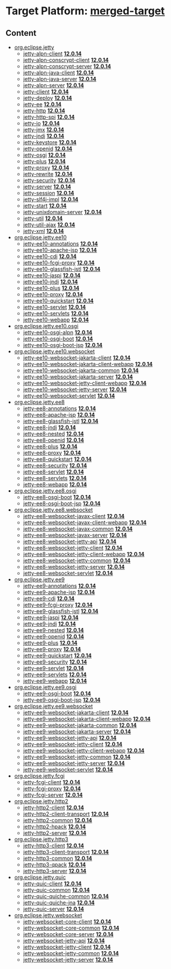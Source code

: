 # Target Platform: [merged-target](https://github.com/eclipse-orbit/orbit-simrel/blob/main/maven-jetty/tp/MavenJetty.target)

## Content
 - [org.eclipse.jetty](https://repo1.maven.org/maven2/org/eclipse/jetty/)
    - [jetty-alpn-client](https://repo1.maven.org/maven2/org/eclipse/jetty/jetty-alpn-client/) **[12.0.14](https://repo1.maven.org/maven2/org/eclipse/jetty/jetty-alpn-client/12.0.14)**
    - [jetty-alpn-conscrypt-client](https://repo1.maven.org/maven2/org/eclipse/jetty/jetty-alpn-conscrypt-client/) **[12.0.14](https://repo1.maven.org/maven2/org/eclipse/jetty/jetty-alpn-conscrypt-client/12.0.14)**
    - [jetty-alpn-conscrypt-server](https://repo1.maven.org/maven2/org/eclipse/jetty/jetty-alpn-conscrypt-server/) **[12.0.14](https://repo1.maven.org/maven2/org/eclipse/jetty/jetty-alpn-conscrypt-server/12.0.14)**
    - [jetty-alpn-java-client](https://repo1.maven.org/maven2/org/eclipse/jetty/jetty-alpn-java-client/) **[12.0.14](https://repo1.maven.org/maven2/org/eclipse/jetty/jetty-alpn-java-client/12.0.14)**
    - [jetty-alpn-java-server](https://repo1.maven.org/maven2/org/eclipse/jetty/jetty-alpn-java-server/) **[12.0.14](https://repo1.maven.org/maven2/org/eclipse/jetty/jetty-alpn-java-server/12.0.14)**
    - [jetty-alpn-server](https://repo1.maven.org/maven2/org/eclipse/jetty/jetty-alpn-server/) **[12.0.14](https://repo1.maven.org/maven2/org/eclipse/jetty/jetty-alpn-server/12.0.14)**
    - [jetty-client](https://repo1.maven.org/maven2/org/eclipse/jetty/jetty-client/) **[12.0.14](https://repo1.maven.org/maven2/org/eclipse/jetty/jetty-client/12.0.14)**
    - [jetty-deploy](https://repo1.maven.org/maven2/org/eclipse/jetty/jetty-deploy/) **[12.0.14](https://repo1.maven.org/maven2/org/eclipse/jetty/jetty-deploy/12.0.14)**
    - [jetty-ee](https://repo1.maven.org/maven2/org/eclipse/jetty/jetty-ee/) **[12.0.14](https://repo1.maven.org/maven2/org/eclipse/jetty/jetty-ee/12.0.14)**
    - [jetty-http](https://repo1.maven.org/maven2/org/eclipse/jetty/jetty-http/) **[12.0.14](https://repo1.maven.org/maven2/org/eclipse/jetty/jetty-http/12.0.14)**
    - [jetty-http-spi](https://repo1.maven.org/maven2/org/eclipse/jetty/jetty-http-spi/) **[12.0.14](https://repo1.maven.org/maven2/org/eclipse/jetty/jetty-http-spi/12.0.14)**
    - [jetty-io](https://repo1.maven.org/maven2/org/eclipse/jetty/jetty-io/) **[12.0.14](https://repo1.maven.org/maven2/org/eclipse/jetty/jetty-io/12.0.14)**
    - [jetty-jmx](https://repo1.maven.org/maven2/org/eclipse/jetty/jetty-jmx/) **[12.0.14](https://repo1.maven.org/maven2/org/eclipse/jetty/jetty-jmx/12.0.14)**
    - [jetty-jndi](https://repo1.maven.org/maven2/org/eclipse/jetty/jetty-jndi/) **[12.0.14](https://repo1.maven.org/maven2/org/eclipse/jetty/jetty-jndi/12.0.14)**
    - [jetty-keystore](https://repo1.maven.org/maven2/org/eclipse/jetty/jetty-keystore/) **[12.0.14](https://repo1.maven.org/maven2/org/eclipse/jetty/jetty-keystore/12.0.14)**
    - [jetty-openid](https://repo1.maven.org/maven2/org/eclipse/jetty/jetty-openid/) **[12.0.14](https://repo1.maven.org/maven2/org/eclipse/jetty/jetty-openid/12.0.14)**
    - [jetty-osgi](https://repo1.maven.org/maven2/org/eclipse/jetty/jetty-osgi/) **[12.0.14](https://repo1.maven.org/maven2/org/eclipse/jetty/jetty-osgi/12.0.14)**
    - [jetty-plus](https://repo1.maven.org/maven2/org/eclipse/jetty/jetty-plus/) **[12.0.14](https://repo1.maven.org/maven2/org/eclipse/jetty/jetty-plus/12.0.14)**
    - [jetty-proxy](https://repo1.maven.org/maven2/org/eclipse/jetty/jetty-proxy/) **[12.0.14](https://repo1.maven.org/maven2/org/eclipse/jetty/jetty-proxy/12.0.14)**
    - [jetty-rewrite](https://repo1.maven.org/maven2/org/eclipse/jetty/jetty-rewrite/) **[12.0.14](https://repo1.maven.org/maven2/org/eclipse/jetty/jetty-rewrite/12.0.14)**
    - [jetty-security](https://repo1.maven.org/maven2/org/eclipse/jetty/jetty-security/) **[12.0.14](https://repo1.maven.org/maven2/org/eclipse/jetty/jetty-security/12.0.14)**
    - [jetty-server](https://repo1.maven.org/maven2/org/eclipse/jetty/jetty-server/) **[12.0.14](https://repo1.maven.org/maven2/org/eclipse/jetty/jetty-server/12.0.14)**
    - [jetty-session](https://repo1.maven.org/maven2/org/eclipse/jetty/jetty-session/) **[12.0.14](https://repo1.maven.org/maven2/org/eclipse/jetty/jetty-session/12.0.14)**
    - [jetty-slf4j-impl](https://repo1.maven.org/maven2/org/eclipse/jetty/jetty-slf4j-impl/) **[12.0.14](https://repo1.maven.org/maven2/org/eclipse/jetty/jetty-slf4j-impl/12.0.14)**
    - [jetty-start](https://repo1.maven.org/maven2/org/eclipse/jetty/jetty-start/) **[12.0.14](https://repo1.maven.org/maven2/org/eclipse/jetty/jetty-start/12.0.14)**
    - [jetty-unixdomain-server](https://repo1.maven.org/maven2/org/eclipse/jetty/jetty-unixdomain-server/) **[12.0.14](https://repo1.maven.org/maven2/org/eclipse/jetty/jetty-unixdomain-server/12.0.14)**
    - [jetty-util](https://repo1.maven.org/maven2/org/eclipse/jetty/jetty-util/) **[12.0.14](https://repo1.maven.org/maven2/org/eclipse/jetty/jetty-util/12.0.14)**
    - [jetty-util-ajax](https://repo1.maven.org/maven2/org/eclipse/jetty/jetty-util-ajax/) **[12.0.14](https://repo1.maven.org/maven2/org/eclipse/jetty/jetty-util-ajax/12.0.14)**
    - [jetty-xml](https://repo1.maven.org/maven2/org/eclipse/jetty/jetty-xml/) **[12.0.14](https://repo1.maven.org/maven2/org/eclipse/jetty/jetty-xml/12.0.14)**
 - [org.eclipse.jetty.ee10](https://repo1.maven.org/maven2/org/eclipse/jetty/ee10/)
    - [jetty-ee10-annotations](https://repo1.maven.org/maven2/org/eclipse/jetty/ee10/jetty-ee10-annotations/) **[12.0.14](https://repo1.maven.org/maven2/org/eclipse/jetty/ee10/jetty-ee10-annotations/12.0.14)**
    - [jetty-ee10-apache-jsp](https://repo1.maven.org/maven2/org/eclipse/jetty/ee10/jetty-ee10-apache-jsp/) **[12.0.14](https://repo1.maven.org/maven2/org/eclipse/jetty/ee10/jetty-ee10-apache-jsp/12.0.14)**
    - [jetty-ee10-cdi](https://repo1.maven.org/maven2/org/eclipse/jetty/ee10/jetty-ee10-cdi/) **[12.0.14](https://repo1.maven.org/maven2/org/eclipse/jetty/ee10/jetty-ee10-cdi/12.0.14)**
    - [jetty-ee10-fcgi-proxy](https://repo1.maven.org/maven2/org/eclipse/jetty/ee10/jetty-ee10-fcgi-proxy/) **[12.0.14](https://repo1.maven.org/maven2/org/eclipse/jetty/ee10/jetty-ee10-fcgi-proxy/12.0.14)**
    - [jetty-ee10-glassfish-jstl](https://repo1.maven.org/maven2/org/eclipse/jetty/ee10/jetty-ee10-glassfish-jstl/) **[12.0.14](https://repo1.maven.org/maven2/org/eclipse/jetty/ee10/jetty-ee10-glassfish-jstl/12.0.14)**
    - [jetty-ee10-jaspi](https://repo1.maven.org/maven2/org/eclipse/jetty/ee10/jetty-ee10-jaspi/) **[12.0.14](https://repo1.maven.org/maven2/org/eclipse/jetty/ee10/jetty-ee10-jaspi/12.0.14)**
    - [jetty-ee10-jndi](https://repo1.maven.org/maven2/org/eclipse/jetty/ee10/jetty-ee10-jndi/) **[12.0.14](https://repo1.maven.org/maven2/org/eclipse/jetty/ee10/jetty-ee10-jndi/12.0.14)**
    - [jetty-ee10-plus](https://repo1.maven.org/maven2/org/eclipse/jetty/ee10/jetty-ee10-plus/) **[12.0.14](https://repo1.maven.org/maven2/org/eclipse/jetty/ee10/jetty-ee10-plus/12.0.14)**
    - [jetty-ee10-proxy](https://repo1.maven.org/maven2/org/eclipse/jetty/ee10/jetty-ee10-proxy/) **[12.0.14](https://repo1.maven.org/maven2/org/eclipse/jetty/ee10/jetty-ee10-proxy/12.0.14)**
    - [jetty-ee10-quickstart](https://repo1.maven.org/maven2/org/eclipse/jetty/ee10/jetty-ee10-quickstart/) **[12.0.14](https://repo1.maven.org/maven2/org/eclipse/jetty/ee10/jetty-ee10-quickstart/12.0.14)**
    - [jetty-ee10-servlet](https://repo1.maven.org/maven2/org/eclipse/jetty/ee10/jetty-ee10-servlet/) **[12.0.14](https://repo1.maven.org/maven2/org/eclipse/jetty/ee10/jetty-ee10-servlet/12.0.14)**
    - [jetty-ee10-servlets](https://repo1.maven.org/maven2/org/eclipse/jetty/ee10/jetty-ee10-servlets/) **[12.0.14](https://repo1.maven.org/maven2/org/eclipse/jetty/ee10/jetty-ee10-servlets/12.0.14)**
    - [jetty-ee10-webapp](https://repo1.maven.org/maven2/org/eclipse/jetty/ee10/jetty-ee10-webapp/) **[12.0.14](https://repo1.maven.org/maven2/org/eclipse/jetty/ee10/jetty-ee10-webapp/12.0.14)**
 - [org.eclipse.jetty.ee10.osgi](https://repo1.maven.org/maven2/org/eclipse/jetty/ee10/osgi/)
    - [jetty-ee10-osgi-alpn](https://repo1.maven.org/maven2/org/eclipse/jetty/ee10/osgi/jetty-ee10-osgi-alpn/) **[12.0.14](https://repo1.maven.org/maven2/org/eclipse/jetty/ee10/osgi/jetty-ee10-osgi-alpn/12.0.14)**
    - [jetty-ee10-osgi-boot](https://repo1.maven.org/maven2/org/eclipse/jetty/ee10/osgi/jetty-ee10-osgi-boot/) **[12.0.14](https://repo1.maven.org/maven2/org/eclipse/jetty/ee10/osgi/jetty-ee10-osgi-boot/12.0.14)**
    - [jetty-ee10-osgi-boot-jsp](https://repo1.maven.org/maven2/org/eclipse/jetty/ee10/osgi/jetty-ee10-osgi-boot-jsp/) **[12.0.14](https://repo1.maven.org/maven2/org/eclipse/jetty/ee10/osgi/jetty-ee10-osgi-boot-jsp/12.0.14)**
 - [org.eclipse.jetty.ee10.websocket](https://repo1.maven.org/maven2/org/eclipse/jetty/ee10/websocket/)
    - [jetty-ee10-websocket-jakarta-client](https://repo1.maven.org/maven2/org/eclipse/jetty/ee10/websocket/jetty-ee10-websocket-jakarta-client/) **[12.0.14](https://repo1.maven.org/maven2/org/eclipse/jetty/ee10/websocket/jetty-ee10-websocket-jakarta-client/12.0.14)**
    - [jetty-ee10-websocket-jakarta-client-webapp](https://repo1.maven.org/maven2/org/eclipse/jetty/ee10/websocket/jetty-ee10-websocket-jakarta-client-webapp/) **[12.0.14](https://repo1.maven.org/maven2/org/eclipse/jetty/ee10/websocket/jetty-ee10-websocket-jakarta-client-webapp/12.0.14)**
    - [jetty-ee10-websocket-jakarta-common](https://repo1.maven.org/maven2/org/eclipse/jetty/ee10/websocket/jetty-ee10-websocket-jakarta-common/) **[12.0.14](https://repo1.maven.org/maven2/org/eclipse/jetty/ee10/websocket/jetty-ee10-websocket-jakarta-common/12.0.14)**
    - [jetty-ee10-websocket-jakarta-server](https://repo1.maven.org/maven2/org/eclipse/jetty/ee10/websocket/jetty-ee10-websocket-jakarta-server/) **[12.0.14](https://repo1.maven.org/maven2/org/eclipse/jetty/ee10/websocket/jetty-ee10-websocket-jakarta-server/12.0.14)**
    - [jetty-ee10-websocket-jetty-client-webapp](https://repo1.maven.org/maven2/org/eclipse/jetty/ee10/websocket/jetty-ee10-websocket-jetty-client-webapp/) **[12.0.14](https://repo1.maven.org/maven2/org/eclipse/jetty/ee10/websocket/jetty-ee10-websocket-jetty-client-webapp/12.0.14)**
    - [jetty-ee10-websocket-jetty-server](https://repo1.maven.org/maven2/org/eclipse/jetty/ee10/websocket/jetty-ee10-websocket-jetty-server/) **[12.0.14](https://repo1.maven.org/maven2/org/eclipse/jetty/ee10/websocket/jetty-ee10-websocket-jetty-server/12.0.14)**
    - [jetty-ee10-websocket-servlet](https://repo1.maven.org/maven2/org/eclipse/jetty/ee10/websocket/jetty-ee10-websocket-servlet/) **[12.0.14](https://repo1.maven.org/maven2/org/eclipse/jetty/ee10/websocket/jetty-ee10-websocket-servlet/12.0.14)**
 - [org.eclipse.jetty.ee8](https://repo1.maven.org/maven2/org/eclipse/jetty/ee8/)
    - [jetty-ee8-annotations](https://repo1.maven.org/maven2/org/eclipse/jetty/ee8/jetty-ee8-annotations/) **[12.0.14](https://repo1.maven.org/maven2/org/eclipse/jetty/ee8/jetty-ee8-annotations/12.0.14)**
    - [jetty-ee8-apache-jsp](https://repo1.maven.org/maven2/org/eclipse/jetty/ee8/jetty-ee8-apache-jsp/) **[12.0.14](https://repo1.maven.org/maven2/org/eclipse/jetty/ee8/jetty-ee8-apache-jsp/12.0.14)**
    - [jetty-ee8-glassfish-jstl](https://repo1.maven.org/maven2/org/eclipse/jetty/ee8/jetty-ee8-glassfish-jstl/) **[12.0.14](https://repo1.maven.org/maven2/org/eclipse/jetty/ee8/jetty-ee8-glassfish-jstl/12.0.14)**
    - [jetty-ee8-jndi](https://repo1.maven.org/maven2/org/eclipse/jetty/ee8/jetty-ee8-jndi/) **[12.0.14](https://repo1.maven.org/maven2/org/eclipse/jetty/ee8/jetty-ee8-jndi/12.0.14)**
    - [jetty-ee8-nested](https://repo1.maven.org/maven2/org/eclipse/jetty/ee8/jetty-ee8-nested/) **[12.0.14](https://repo1.maven.org/maven2/org/eclipse/jetty/ee8/jetty-ee8-nested/12.0.14)**
    - [jetty-ee8-openid](https://repo1.maven.org/maven2/org/eclipse/jetty/ee8/jetty-ee8-openid/) **[12.0.14](https://repo1.maven.org/maven2/org/eclipse/jetty/ee8/jetty-ee8-openid/12.0.14)**
    - [jetty-ee8-plus](https://repo1.maven.org/maven2/org/eclipse/jetty/ee8/jetty-ee8-plus/) **[12.0.14](https://repo1.maven.org/maven2/org/eclipse/jetty/ee8/jetty-ee8-plus/12.0.14)**
    - [jetty-ee8-proxy](https://repo1.maven.org/maven2/org/eclipse/jetty/ee8/jetty-ee8-proxy/) **[12.0.14](https://repo1.maven.org/maven2/org/eclipse/jetty/ee8/jetty-ee8-proxy/12.0.14)**
    - [jetty-ee8-quickstart](https://repo1.maven.org/maven2/org/eclipse/jetty/ee8/jetty-ee8-quickstart/) **[12.0.14](https://repo1.maven.org/maven2/org/eclipse/jetty/ee8/jetty-ee8-quickstart/12.0.14)**
    - [jetty-ee8-security](https://repo1.maven.org/maven2/org/eclipse/jetty/ee8/jetty-ee8-security/) **[12.0.14](https://repo1.maven.org/maven2/org/eclipse/jetty/ee8/jetty-ee8-security/12.0.14)**
    - [jetty-ee8-servlet](https://repo1.maven.org/maven2/org/eclipse/jetty/ee8/jetty-ee8-servlet/) **[12.0.14](https://repo1.maven.org/maven2/org/eclipse/jetty/ee8/jetty-ee8-servlet/12.0.14)**
    - [jetty-ee8-servlets](https://repo1.maven.org/maven2/org/eclipse/jetty/ee8/jetty-ee8-servlets/) **[12.0.14](https://repo1.maven.org/maven2/org/eclipse/jetty/ee8/jetty-ee8-servlets/12.0.14)**
    - [jetty-ee8-webapp](https://repo1.maven.org/maven2/org/eclipse/jetty/ee8/jetty-ee8-webapp/) **[12.0.14](https://repo1.maven.org/maven2/org/eclipse/jetty/ee8/jetty-ee8-webapp/12.0.14)**
 - [org.eclipse.jetty.ee8.osgi](https://repo1.maven.org/maven2/org/eclipse/jetty/ee8/osgi/)
    - [jetty-ee8-osgi-boot](https://repo1.maven.org/maven2/org/eclipse/jetty/ee8/osgi/jetty-ee8-osgi-boot/) **[12.0.14](https://repo1.maven.org/maven2/org/eclipse/jetty/ee8/osgi/jetty-ee8-osgi-boot/12.0.14)**
    - [jetty-ee8-osgi-boot-jsp](https://repo1.maven.org/maven2/org/eclipse/jetty/ee8/osgi/jetty-ee8-osgi-boot-jsp/) **[12.0.14](https://repo1.maven.org/maven2/org/eclipse/jetty/ee8/osgi/jetty-ee8-osgi-boot-jsp/12.0.14)**
 - [org.eclipse.jetty.ee8.websocket](https://repo1.maven.org/maven2/org/eclipse/jetty/ee8/websocket/)
    - [jetty-ee8-websocket-javax-client](https://repo1.maven.org/maven2/org/eclipse/jetty/ee8/websocket/jetty-ee8-websocket-javax-client/) **[12.0.14](https://repo1.maven.org/maven2/org/eclipse/jetty/ee8/websocket/jetty-ee8-websocket-javax-client/12.0.14)**
    - [jetty-ee8-websocket-javax-client-webapp](https://repo1.maven.org/maven2/org/eclipse/jetty/ee8/websocket/jetty-ee8-websocket-javax-client-webapp/) **[12.0.14](https://repo1.maven.org/maven2/org/eclipse/jetty/ee8/websocket/jetty-ee8-websocket-javax-client-webapp/12.0.14)**
    - [jetty-ee8-websocket-javax-common](https://repo1.maven.org/maven2/org/eclipse/jetty/ee8/websocket/jetty-ee8-websocket-javax-common/) **[12.0.14](https://repo1.maven.org/maven2/org/eclipse/jetty/ee8/websocket/jetty-ee8-websocket-javax-common/12.0.14)**
    - [jetty-ee8-websocket-javax-server](https://repo1.maven.org/maven2/org/eclipse/jetty/ee8/websocket/jetty-ee8-websocket-javax-server/) **[12.0.14](https://repo1.maven.org/maven2/org/eclipse/jetty/ee8/websocket/jetty-ee8-websocket-javax-server/12.0.14)**
    - [jetty-ee8-websocket-jetty-api](https://repo1.maven.org/maven2/org/eclipse/jetty/ee8/websocket/jetty-ee8-websocket-jetty-api/) **[12.0.14](https://repo1.maven.org/maven2/org/eclipse/jetty/ee8/websocket/jetty-ee8-websocket-jetty-api/12.0.14)**
    - [jetty-ee8-websocket-jetty-client](https://repo1.maven.org/maven2/org/eclipse/jetty/ee8/websocket/jetty-ee8-websocket-jetty-client/) **[12.0.14](https://repo1.maven.org/maven2/org/eclipse/jetty/ee8/websocket/jetty-ee8-websocket-jetty-client/12.0.14)**
    - [jetty-ee8-websocket-jetty-client-webapp](https://repo1.maven.org/maven2/org/eclipse/jetty/ee8/websocket/jetty-ee8-websocket-jetty-client-webapp/) **[12.0.14](https://repo1.maven.org/maven2/org/eclipse/jetty/ee8/websocket/jetty-ee8-websocket-jetty-client-webapp/12.0.14)**
    - [jetty-ee8-websocket-jetty-common](https://repo1.maven.org/maven2/org/eclipse/jetty/ee8/websocket/jetty-ee8-websocket-jetty-common/) **[12.0.14](https://repo1.maven.org/maven2/org/eclipse/jetty/ee8/websocket/jetty-ee8-websocket-jetty-common/12.0.14)**
    - [jetty-ee8-websocket-jetty-server](https://repo1.maven.org/maven2/org/eclipse/jetty/ee8/websocket/jetty-ee8-websocket-jetty-server/) **[12.0.14](https://repo1.maven.org/maven2/org/eclipse/jetty/ee8/websocket/jetty-ee8-websocket-jetty-server/12.0.14)**
    - [jetty-ee8-websocket-servlet](https://repo1.maven.org/maven2/org/eclipse/jetty/ee8/websocket/jetty-ee8-websocket-servlet/) **[12.0.14](https://repo1.maven.org/maven2/org/eclipse/jetty/ee8/websocket/jetty-ee8-websocket-servlet/12.0.14)**
 - [org.eclipse.jetty.ee9](https://repo1.maven.org/maven2/org/eclipse/jetty/ee9/)
    - [jetty-ee9-annotations](https://repo1.maven.org/maven2/org/eclipse/jetty/ee9/jetty-ee9-annotations/) **[12.0.14](https://repo1.maven.org/maven2/org/eclipse/jetty/ee9/jetty-ee9-annotations/12.0.14)**
    - [jetty-ee9-apache-jsp](https://repo1.maven.org/maven2/org/eclipse/jetty/ee9/jetty-ee9-apache-jsp/) **[12.0.14](https://repo1.maven.org/maven2/org/eclipse/jetty/ee9/jetty-ee9-apache-jsp/12.0.14)**
    - [jetty-ee9-cdi](https://repo1.maven.org/maven2/org/eclipse/jetty/ee9/jetty-ee9-cdi/) **[12.0.14](https://repo1.maven.org/maven2/org/eclipse/jetty/ee9/jetty-ee9-cdi/12.0.14)**
    - [jetty-ee9-fcgi-proxy](https://repo1.maven.org/maven2/org/eclipse/jetty/ee9/jetty-ee9-fcgi-proxy/) **[12.0.14](https://repo1.maven.org/maven2/org/eclipse/jetty/ee9/jetty-ee9-fcgi-proxy/12.0.14)**
    - [jetty-ee9-glassfish-jstl](https://repo1.maven.org/maven2/org/eclipse/jetty/ee9/jetty-ee9-glassfish-jstl/) **[12.0.14](https://repo1.maven.org/maven2/org/eclipse/jetty/ee9/jetty-ee9-glassfish-jstl/12.0.14)**
    - [jetty-ee9-jaspi](https://repo1.maven.org/maven2/org/eclipse/jetty/ee9/jetty-ee9-jaspi/) **[12.0.14](https://repo1.maven.org/maven2/org/eclipse/jetty/ee9/jetty-ee9-jaspi/12.0.14)**
    - [jetty-ee9-jndi](https://repo1.maven.org/maven2/org/eclipse/jetty/ee9/jetty-ee9-jndi/) **[12.0.14](https://repo1.maven.org/maven2/org/eclipse/jetty/ee9/jetty-ee9-jndi/12.0.14)**
    - [jetty-ee9-nested](https://repo1.maven.org/maven2/org/eclipse/jetty/ee9/jetty-ee9-nested/) **[12.0.14](https://repo1.maven.org/maven2/org/eclipse/jetty/ee9/jetty-ee9-nested/12.0.14)**
    - [jetty-ee9-openid](https://repo1.maven.org/maven2/org/eclipse/jetty/ee9/jetty-ee9-openid/) **[12.0.14](https://repo1.maven.org/maven2/org/eclipse/jetty/ee9/jetty-ee9-openid/12.0.14)**
    - [jetty-ee9-plus](https://repo1.maven.org/maven2/org/eclipse/jetty/ee9/jetty-ee9-plus/) **[12.0.14](https://repo1.maven.org/maven2/org/eclipse/jetty/ee9/jetty-ee9-plus/12.0.14)**
    - [jetty-ee9-proxy](https://repo1.maven.org/maven2/org/eclipse/jetty/ee9/jetty-ee9-proxy/) **[12.0.14](https://repo1.maven.org/maven2/org/eclipse/jetty/ee9/jetty-ee9-proxy/12.0.14)**
    - [jetty-ee9-quickstart](https://repo1.maven.org/maven2/org/eclipse/jetty/ee9/jetty-ee9-quickstart/) **[12.0.14](https://repo1.maven.org/maven2/org/eclipse/jetty/ee9/jetty-ee9-quickstart/12.0.14)**
    - [jetty-ee9-security](https://repo1.maven.org/maven2/org/eclipse/jetty/ee9/jetty-ee9-security/) **[12.0.14](https://repo1.maven.org/maven2/org/eclipse/jetty/ee9/jetty-ee9-security/12.0.14)**
    - [jetty-ee9-servlet](https://repo1.maven.org/maven2/org/eclipse/jetty/ee9/jetty-ee9-servlet/) **[12.0.14](https://repo1.maven.org/maven2/org/eclipse/jetty/ee9/jetty-ee9-servlet/12.0.14)**
    - [jetty-ee9-servlets](https://repo1.maven.org/maven2/org/eclipse/jetty/ee9/jetty-ee9-servlets/) **[12.0.14](https://repo1.maven.org/maven2/org/eclipse/jetty/ee9/jetty-ee9-servlets/12.0.14)**
    - [jetty-ee9-webapp](https://repo1.maven.org/maven2/org/eclipse/jetty/ee9/jetty-ee9-webapp/) **[12.0.14](https://repo1.maven.org/maven2/org/eclipse/jetty/ee9/jetty-ee9-webapp/12.0.14)**
 - [org.eclipse.jetty.ee9.osgi](https://repo1.maven.org/maven2/org/eclipse/jetty/ee9/osgi/)
    - [jetty-ee9-osgi-boot](https://repo1.maven.org/maven2/org/eclipse/jetty/ee9/osgi/jetty-ee9-osgi-boot/) **[12.0.14](https://repo1.maven.org/maven2/org/eclipse/jetty/ee9/osgi/jetty-ee9-osgi-boot/12.0.14)**
    - [jetty-ee9-osgi-boot-jsp](https://repo1.maven.org/maven2/org/eclipse/jetty/ee9/osgi/jetty-ee9-osgi-boot-jsp/) **[12.0.14](https://repo1.maven.org/maven2/org/eclipse/jetty/ee9/osgi/jetty-ee9-osgi-boot-jsp/12.0.14)**
 - [org.eclipse.jetty.ee9.websocket](https://repo1.maven.org/maven2/org/eclipse/jetty/ee9/websocket/)
    - [jetty-ee9-websocket-jakarta-client](https://repo1.maven.org/maven2/org/eclipse/jetty/ee9/websocket/jetty-ee9-websocket-jakarta-client/) **[12.0.14](https://repo1.maven.org/maven2/org/eclipse/jetty/ee9/websocket/jetty-ee9-websocket-jakarta-client/12.0.14)**
    - [jetty-ee9-websocket-jakarta-client-webapp](https://repo1.maven.org/maven2/org/eclipse/jetty/ee9/websocket/jetty-ee9-websocket-jakarta-client-webapp/) **[12.0.14](https://repo1.maven.org/maven2/org/eclipse/jetty/ee9/websocket/jetty-ee9-websocket-jakarta-client-webapp/12.0.14)**
    - [jetty-ee9-websocket-jakarta-common](https://repo1.maven.org/maven2/org/eclipse/jetty/ee9/websocket/jetty-ee9-websocket-jakarta-common/) **[12.0.14](https://repo1.maven.org/maven2/org/eclipse/jetty/ee9/websocket/jetty-ee9-websocket-jakarta-common/12.0.14)**
    - [jetty-ee9-websocket-jakarta-server](https://repo1.maven.org/maven2/org/eclipse/jetty/ee9/websocket/jetty-ee9-websocket-jakarta-server/) **[12.0.14](https://repo1.maven.org/maven2/org/eclipse/jetty/ee9/websocket/jetty-ee9-websocket-jakarta-server/12.0.14)**
    - [jetty-ee9-websocket-jetty-api](https://repo1.maven.org/maven2/org/eclipse/jetty/ee9/websocket/jetty-ee9-websocket-jetty-api/) **[12.0.14](https://repo1.maven.org/maven2/org/eclipse/jetty/ee9/websocket/jetty-ee9-websocket-jetty-api/12.0.14)**
    - [jetty-ee9-websocket-jetty-client](https://repo1.maven.org/maven2/org/eclipse/jetty/ee9/websocket/jetty-ee9-websocket-jetty-client/) **[12.0.14](https://repo1.maven.org/maven2/org/eclipse/jetty/ee9/websocket/jetty-ee9-websocket-jetty-client/12.0.14)**
    - [jetty-ee9-websocket-jetty-client-webapp](https://repo1.maven.org/maven2/org/eclipse/jetty/ee9/websocket/jetty-ee9-websocket-jetty-client-webapp/) **[12.0.14](https://repo1.maven.org/maven2/org/eclipse/jetty/ee9/websocket/jetty-ee9-websocket-jetty-client-webapp/12.0.14)**
    - [jetty-ee9-websocket-jetty-common](https://repo1.maven.org/maven2/org/eclipse/jetty/ee9/websocket/jetty-ee9-websocket-jetty-common/) **[12.0.14](https://repo1.maven.org/maven2/org/eclipse/jetty/ee9/websocket/jetty-ee9-websocket-jetty-common/12.0.14)**
    - [jetty-ee9-websocket-jetty-server](https://repo1.maven.org/maven2/org/eclipse/jetty/ee9/websocket/jetty-ee9-websocket-jetty-server/) **[12.0.14](https://repo1.maven.org/maven2/org/eclipse/jetty/ee9/websocket/jetty-ee9-websocket-jetty-server/12.0.14)**
    - [jetty-ee9-websocket-servlet](https://repo1.maven.org/maven2/org/eclipse/jetty/ee9/websocket/jetty-ee9-websocket-servlet/) **[12.0.14](https://repo1.maven.org/maven2/org/eclipse/jetty/ee9/websocket/jetty-ee9-websocket-servlet/12.0.14)**
 - [org.eclipse.jetty.fcgi](https://repo1.maven.org/maven2/org/eclipse/jetty/fcgi/)
    - [jetty-fcgi-client](https://repo1.maven.org/maven2/org/eclipse/jetty/fcgi/jetty-fcgi-client/) **[12.0.14](https://repo1.maven.org/maven2/org/eclipse/jetty/fcgi/jetty-fcgi-client/12.0.14)**
    - [jetty-fcgi-proxy](https://repo1.maven.org/maven2/org/eclipse/jetty/fcgi/jetty-fcgi-proxy/) **[12.0.14](https://repo1.maven.org/maven2/org/eclipse/jetty/fcgi/jetty-fcgi-proxy/12.0.14)**
    - [jetty-fcgi-server](https://repo1.maven.org/maven2/org/eclipse/jetty/fcgi/jetty-fcgi-server/) **[12.0.14](https://repo1.maven.org/maven2/org/eclipse/jetty/fcgi/jetty-fcgi-server/12.0.14)**
 - [org.eclipse.jetty.http2](https://repo1.maven.org/maven2/org/eclipse/jetty/http2/)
    - [jetty-http2-client](https://repo1.maven.org/maven2/org/eclipse/jetty/http2/jetty-http2-client/) **[12.0.14](https://repo1.maven.org/maven2/org/eclipse/jetty/http2/jetty-http2-client/12.0.14)**
    - [jetty-http2-client-transport](https://repo1.maven.org/maven2/org/eclipse/jetty/http2/jetty-http2-client-transport/) **[12.0.14](https://repo1.maven.org/maven2/org/eclipse/jetty/http2/jetty-http2-client-transport/12.0.14)**
    - [jetty-http2-common](https://repo1.maven.org/maven2/org/eclipse/jetty/http2/jetty-http2-common/) **[12.0.14](https://repo1.maven.org/maven2/org/eclipse/jetty/http2/jetty-http2-common/12.0.14)**
    - [jetty-http2-hpack](https://repo1.maven.org/maven2/org/eclipse/jetty/http2/jetty-http2-hpack/) **[12.0.14](https://repo1.maven.org/maven2/org/eclipse/jetty/http2/jetty-http2-hpack/12.0.14)**
    - [jetty-http2-server](https://repo1.maven.org/maven2/org/eclipse/jetty/http2/jetty-http2-server/) **[12.0.14](https://repo1.maven.org/maven2/org/eclipse/jetty/http2/jetty-http2-server/12.0.14)**
 - [org.eclipse.jetty.http3](https://repo1.maven.org/maven2/org/eclipse/jetty/http3/)
    - [jetty-http3-client](https://repo1.maven.org/maven2/org/eclipse/jetty/http3/jetty-http3-client/) **[12.0.14](https://repo1.maven.org/maven2/org/eclipse/jetty/http3/jetty-http3-client/12.0.14)**
    - [jetty-http3-client-transport](https://repo1.maven.org/maven2/org/eclipse/jetty/http3/jetty-http3-client-transport/) **[12.0.14](https://repo1.maven.org/maven2/org/eclipse/jetty/http3/jetty-http3-client-transport/12.0.14)**
    - [jetty-http3-common](https://repo1.maven.org/maven2/org/eclipse/jetty/http3/jetty-http3-common/) **[12.0.14](https://repo1.maven.org/maven2/org/eclipse/jetty/http3/jetty-http3-common/12.0.14)**
    - [jetty-http3-qpack](https://repo1.maven.org/maven2/org/eclipse/jetty/http3/jetty-http3-qpack/) **[12.0.14](https://repo1.maven.org/maven2/org/eclipse/jetty/http3/jetty-http3-qpack/12.0.14)**
    - [jetty-http3-server](https://repo1.maven.org/maven2/org/eclipse/jetty/http3/jetty-http3-server/) **[12.0.14](https://repo1.maven.org/maven2/org/eclipse/jetty/http3/jetty-http3-server/12.0.14)**
 - [org.eclipse.jetty.quic](https://repo1.maven.org/maven2/org/eclipse/jetty/quic/)
    - [jetty-quic-client](https://repo1.maven.org/maven2/org/eclipse/jetty/quic/jetty-quic-client/) **[12.0.14](https://repo1.maven.org/maven2/org/eclipse/jetty/quic/jetty-quic-client/12.0.14)**
    - [jetty-quic-common](https://repo1.maven.org/maven2/org/eclipse/jetty/quic/jetty-quic-common/) **[12.0.14](https://repo1.maven.org/maven2/org/eclipse/jetty/quic/jetty-quic-common/12.0.14)**
    - [jetty-quic-quiche-common](https://repo1.maven.org/maven2/org/eclipse/jetty/quic/jetty-quic-quiche-common/) **[12.0.14](https://repo1.maven.org/maven2/org/eclipse/jetty/quic/jetty-quic-quiche-common/12.0.14)**
    - [jetty-quic-quiche-jna](https://repo1.maven.org/maven2/org/eclipse/jetty/quic/jetty-quic-quiche-jna/) **[12.0.14](https://repo1.maven.org/maven2/org/eclipse/jetty/quic/jetty-quic-quiche-jna/12.0.14)**
    - [jetty-quic-server](https://repo1.maven.org/maven2/org/eclipse/jetty/quic/jetty-quic-server/) **[12.0.14](https://repo1.maven.org/maven2/org/eclipse/jetty/quic/jetty-quic-server/12.0.14)**
 - [org.eclipse.jetty.websocket](https://repo1.maven.org/maven2/org/eclipse/jetty/websocket/)
    - [jetty-websocket-core-client](https://repo1.maven.org/maven2/org/eclipse/jetty/websocket/jetty-websocket-core-client/) **[12.0.14](https://repo1.maven.org/maven2/org/eclipse/jetty/websocket/jetty-websocket-core-client/12.0.14)**
    - [jetty-websocket-core-common](https://repo1.maven.org/maven2/org/eclipse/jetty/websocket/jetty-websocket-core-common/) **[12.0.14](https://repo1.maven.org/maven2/org/eclipse/jetty/websocket/jetty-websocket-core-common/12.0.14)**
    - [jetty-websocket-core-server](https://repo1.maven.org/maven2/org/eclipse/jetty/websocket/jetty-websocket-core-server/) **[12.0.14](https://repo1.maven.org/maven2/org/eclipse/jetty/websocket/jetty-websocket-core-server/12.0.14)**
    - [jetty-websocket-jetty-api](https://repo1.maven.org/maven2/org/eclipse/jetty/websocket/jetty-websocket-jetty-api/) **[12.0.14](https://repo1.maven.org/maven2/org/eclipse/jetty/websocket/jetty-websocket-jetty-api/12.0.14)**
    - [jetty-websocket-jetty-client](https://repo1.maven.org/maven2/org/eclipse/jetty/websocket/jetty-websocket-jetty-client/) **[12.0.14](https://repo1.maven.org/maven2/org/eclipse/jetty/websocket/jetty-websocket-jetty-client/12.0.14)**
    - [jetty-websocket-jetty-common](https://repo1.maven.org/maven2/org/eclipse/jetty/websocket/jetty-websocket-jetty-common/) **[12.0.14](https://repo1.maven.org/maven2/org/eclipse/jetty/websocket/jetty-websocket-jetty-common/12.0.14)**
    - [jetty-websocket-jetty-server](https://repo1.maven.org/maven2/org/eclipse/jetty/websocket/jetty-websocket-jetty-server/) **[12.0.14](https://repo1.maven.org/maven2/org/eclipse/jetty/websocket/jetty-websocket-jetty-server/12.0.14)**
